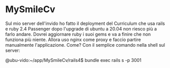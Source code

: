# MySmileCv

Sul mio server dell'invido ho fatto il deployment del Curriculum che usa rails e ruby 2.4
Passenger dopo l'upgrade di ubuntu a 20.04 non riesco più a farlo andare.
Dovrei aggiornare ruby i suoi gems e va a finire che non funziona più niente.
Allora uso nginx come proxy e faccio partire manualmente l'applicazione.
Come? Con il semplice comando nella shell sul server:

  @ubu-vido:~/app/MySmileCv/rails4$ bundle exec rails s -p 3001